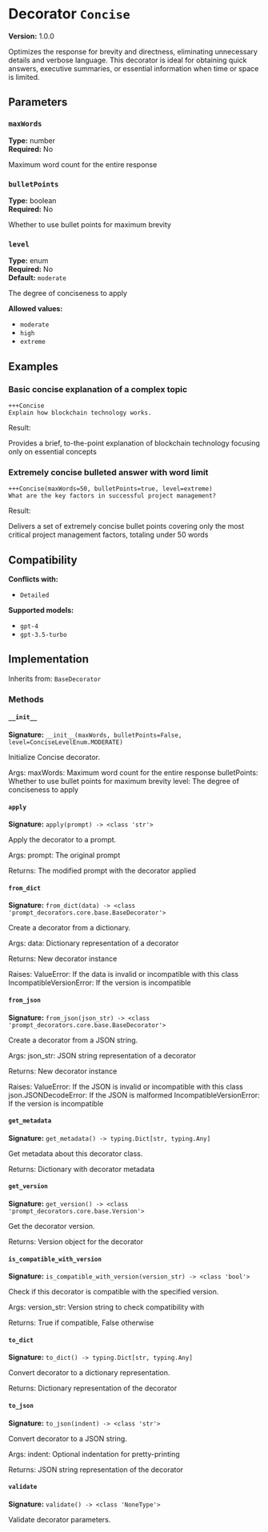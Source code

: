 # Decorator `Concise`

**Version:** 1.0.0

Optimizes the response for brevity and directness, eliminating unnecessary details and verbose language. This decorator is ideal for obtaining quick answers, executive summaries, or essential information when time or space is limited.

## Parameters

### `maxWords`

**Type:** number  
**Required:** No  

Maximum word count for the entire response

### `bulletPoints`

**Type:** boolean  
**Required:** No  

Whether to use bullet points for maximum brevity

### `level`

**Type:** enum  
**Required:** No  
**Default:** `moderate`  

The degree of conciseness to apply

**Allowed values:**

- `moderate`
- `high`
- `extreme`

## Examples

### Basic concise explanation of a complex topic

```
+++Concise
Explain how blockchain technology works.
```

Result:

Provides a brief, to-the-point explanation of blockchain technology focusing only on essential concepts

### Extremely concise bulleted answer with word limit

```
+++Concise(maxWords=50, bulletPoints=true, level=extreme)
What are the key factors in successful project management?
```

Result:

Delivers a set of extremely concise bullet points covering only the most critical project management factors, totaling under 50 words

## Compatibility

**Conflicts with:**

- `Detailed`

**Supported models:**

- `gpt-4`
- `gpt-3.5-turbo`

## Implementation

Inherits from: `BaseDecorator`

### Methods

#### `__init__`

**Signature:** `__init__(maxWords, bulletPoints=False, level=ConciseLevelEnum.MODERATE)`

Initialize Concise decorator.

Args:
    maxWords: Maximum word count for the entire response
    bulletPoints: Whether to use bullet points for maximum brevity
    level: The degree of conciseness to apply

#### `apply`

**Signature:** `apply(prompt) -> <class 'str'>`

Apply the decorator to a prompt.

Args:
    prompt: The original prompt
    
Returns:
    The modified prompt with the decorator applied

#### `from_dict`

**Signature:** `from_dict(data) -> <class 'prompt_decorators.core.base.BaseDecorator'>`

Create a decorator from a dictionary.

Args:
    data: Dictionary representation of a decorator
    
Returns:
    New decorator instance
    
Raises:
    ValueError: If the data is invalid or incompatible with this class
    IncompatibleVersionError: If the version is incompatible

#### `from_json`

**Signature:** `from_json(json_str) -> <class 'prompt_decorators.core.base.BaseDecorator'>`

Create a decorator from a JSON string.

Args:
    json_str: JSON string representation of a decorator
    
Returns:
    New decorator instance
    
Raises:
    ValueError: If the JSON is invalid or incompatible with this class
    json.JSONDecodeError: If the JSON is malformed
    IncompatibleVersionError: If the version is incompatible

#### `get_metadata`

**Signature:** `get_metadata() -> typing.Dict[str, typing.Any]`

Get metadata about this decorator class.

Returns:
    Dictionary with decorator metadata

#### `get_version`

**Signature:** `get_version() -> <class 'prompt_decorators.core.base.Version'>`

Get the decorator version.

Returns:
    Version object for the decorator

#### `is_compatible_with_version`

**Signature:** `is_compatible_with_version(version_str) -> <class 'bool'>`

Check if this decorator is compatible with the specified version.

Args:
    version_str: Version string to check compatibility with
    
Returns:
    True if compatible, False otherwise

#### `to_dict`

**Signature:** `to_dict() -> typing.Dict[str, typing.Any]`

Convert decorator to a dictionary representation.

Returns:
    Dictionary representation of the decorator

#### `to_json`

**Signature:** `to_json(indent) -> <class 'str'>`

Convert decorator to a JSON string.

Args:
    indent: Optional indentation for pretty-printing
    
Returns:
    JSON string representation of the decorator

#### `validate`

**Signature:** `validate() -> <class 'NoneType'>`

Validate decorator parameters.

